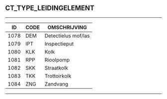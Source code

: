 ## CT_TYPE_LEIDINGELEMENT

***

|ID                              	|CODE          	|OMSCHRIJVING|
|------                          	|----          	|-----    |
|1078|DEM|Detectielus mof/las|
|1079|IPT|Inspectieput|
|1080|KLK|Kolk|
|1081|RPP|Rioolpomp|
|1082|SKK|Straatkolk|
|1083|TKK|Trottoirkolk|
|1084|ZNG|Zandvang|


***
